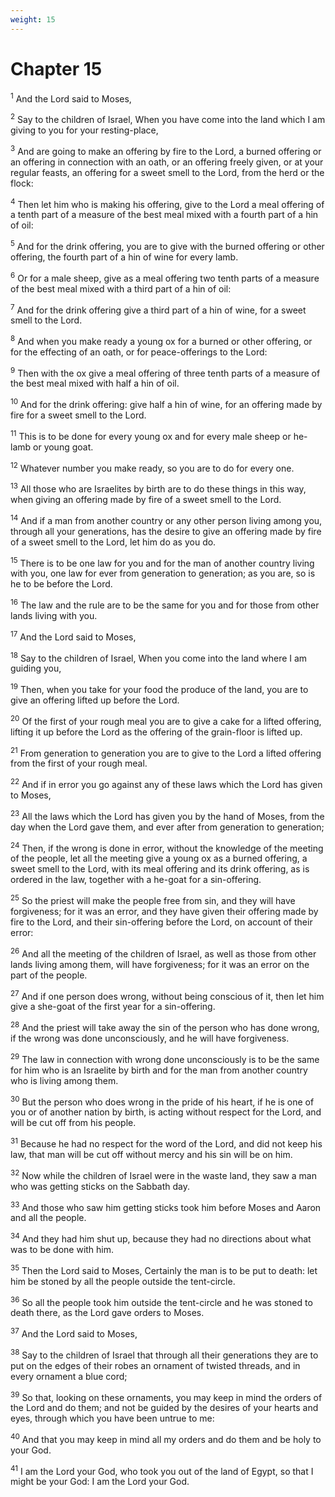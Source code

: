 ```yaml
---
weight: 15
---
```


# Chapter 15

<sup>1</sup> And the Lord said to Moses, 

<sup>2</sup> Say to the children of Israel, When you have come into the land which I am giving to you for your resting-place, 

<sup>3</sup> And are going to make an offering by fire to the Lord, a burned offering or an offering in connection with an oath, or an offering freely given, or at your regular feasts, an offering for a sweet smell to the Lord, from the herd or the flock: 

<sup>4</sup> Then let him who is making his offering, give to the Lord a meal offering of a tenth part of a measure of the best meal mixed with a fourth part of a hin of oil: 

<sup>5</sup> And for the drink offering, you are to give with the burned offering or other offering, the fourth part of a hin of wine for every lamb. 

<sup>6</sup> Or for a male sheep, give as a meal offering two tenth parts of a measure of the best meal mixed with a third part of a hin of oil: 

<sup>7</sup> And for the drink offering give a third part of a hin of wine, for a sweet smell to the Lord. 

<sup>8</sup> And when you make ready a young ox for a burned or other offering, or for the effecting of an oath, or for peace-offerings to the Lord: 

<sup>9</sup> Then with the ox give a meal offering of three tenth parts of a measure of the best meal mixed with half a hin of oil. 

<sup>10</sup> And for the drink offering: give half a hin of wine, for an offering made by fire for a sweet smell to the Lord. 

<sup>11</sup> This is to be done for every young ox and for every male sheep or he-lamb or young goat. 

<sup>12</sup> Whatever number you make ready, so you are to do for every one. 

<sup>13</sup> All those who are Israelites by birth are to do these things in this way, when giving an offering made by fire of a sweet smell to the Lord. 

<sup>14</sup> And if a man from another country or any other person living among you, through all your generations, has the desire to give an offering made by fire of a sweet smell to the Lord, let him do as you do. 

<sup>15</sup> There is to be one law for you and for the man of another country living with you, one law for ever from generation to generation; as you are, so is he to be before the Lord. 

<sup>16</sup> The law and the rule are to be the same for you and for those from other lands living with you. 

<sup>17</sup> And the Lord said to Moses, 

<sup>18</sup> Say to the children of Israel, When you come into the land where I am guiding you, 

<sup>19</sup> Then, when you take for your food the produce of the land, you are to give an offering lifted up before the Lord. 

<sup>20</sup> Of the first of your rough meal you are to give a cake for a lifted offering, lifting it up before the Lord as the offering of the grain-floor is lifted up. 

<sup>21</sup> From generation to generation you are to give to the Lord a lifted offering from the first of your rough meal. 

<sup>22</sup> And if in error you go against any of these laws which the Lord has given to Moses, 

<sup>23</sup> All the laws which the Lord has given you by the hand of Moses, from the day when the Lord gave them, and ever after from generation to generation; 

<sup>24</sup> Then, if the wrong is done in error, without the knowledge of the meeting of the people, let all the meeting give a young ox as a burned offering, a sweet smell to the Lord, with its meal offering and its drink offering, as is ordered in the law, together with a he-goat for a sin-offering. 

<sup>25</sup> So the priest will make the people free from sin, and they will have forgiveness; for it was an error, and they have given their offering made by fire to the Lord, and their sin-offering before the Lord, on account of their error: 

<sup>26</sup> And all the meeting of the children of Israel, as well as those from other lands living among them, will have forgiveness; for it was an error on the part of the people. 

<sup>27</sup> And if one person does wrong, without being conscious of it, then let him give a she-goat of the first year for a sin-offering. 

<sup>28</sup> And the priest will take away the sin of the person who has done wrong, if the wrong was done unconsciously, and he will have forgiveness. 

<sup>29</sup> The law in connection with wrong done unconsciously is to be the same for him who is an Israelite by birth and for the man from another country who is living among them. 

<sup>30</sup> But the person who does wrong in the pride of his heart, if he is one of you or of another nation by birth, is acting without respect for the Lord, and will be cut off from his people. 

<sup>31</sup> Because he had no respect for the word of the Lord, and did not keep his law, that man will be cut off without mercy and his sin will be on him. 

<sup>32</sup> Now while the children of Israel were in the waste land, they saw a man who was getting sticks on the Sabbath day. 

<sup>33</sup> And those who saw him getting sticks took him before Moses and Aaron and all the people. 

<sup>34</sup> And they had him shut up, because they had no directions about what was to be done with him. 

<sup>35</sup> Then the Lord said to Moses, Certainly the man is to be put to death: let him be stoned by all the people outside the tent-circle. 

<sup>36</sup> So all the people took him outside the tent-circle and he was stoned to death there, as the Lord gave orders to Moses. 

<sup>37</sup> And the Lord said to Moses, 

<sup>38</sup> Say to the children of Israel that through all their generations they are to put on the edges of their robes an ornament of twisted threads, and in every ornament a blue cord; 

<sup>39</sup> So that, looking on these ornaments, you may keep in mind the orders of the Lord and do them; and not be guided by the desires of your hearts and eyes, through which you have been untrue to me: 

<sup>40</sup> And that you may keep in mind all my orders and do them and be holy to your God. 

<sup>41</sup> I am the Lord your God, who took you out of the land of Egypt, so that I might be your God: I am the Lord your God. 


